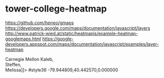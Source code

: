 tower-college-heatmap
=====================

https://github.com/hpneo/gmaps
https://developers.google.com/maps/documentation/javascript/layers
http://www.patrick-wied.at/static/heatmapjs/example-heatmap-googlemaps.html
https://google-developers.appspot.com/maps/documentation/javascript/examples/layer-heatmap


<Placemark>
    <name>Carnegie Mellon</name>
    <description><![CDATA[<div dir="ltr">Kaleb,<br>Steffen,<br>Melissa</div>]]></description>
    <styleUrl>#style36</styleUrl>
    <Point>
      <coordinates>-79.944809,40.442570,0.000000</coordinates>
    </Point>
  </Placemark>
